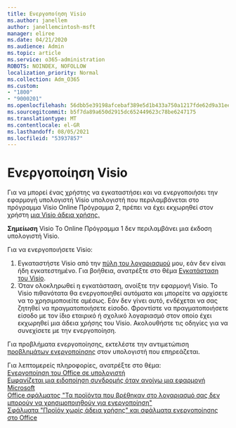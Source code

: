 ```yaml
---
title: Ενεργοποίηση Visio
ms.author: janellem
author: janellemcintosh-msft
manager: eliree
ms.date: 04/21/2020
ms.audience: Admin
ms.topic: article
ms.service: o365-administration
ROBOTS: NOINDEX, NOFOLLOW
localization_priority: Normal
ms.collection: Adm_O365
ms.custom:
- "1800"
- "9000201"
ms.openlocfilehash: 56dbb5e39198afcebaf389e5d1b433a750a1217fde62d9a31eea15ae80a2b866
ms.sourcegitcommit: b5f7da89a650d2915dc652449623c78be6247175
ms.translationtype: MT
ms.contentlocale: el-GR
ms.lasthandoff: 08/05/2021
ms.locfileid: "53937857"
---
```

# <a name="activate-visio"></a>Ενεργοποίηση Visio

Για να μπορεί ένας χρήστης να εγκαταστήσει και να ενεργοποιήσει την εφαρμογή υπολογιστή Visio υπολογιστή που περιλαμβάνεται στο πρόγραμμα Visio Online Πρόγραμμα 2, πρέπει να έχει εκχωρηθεί στον χρήστη [μια Visio άδεια χρήσης.](https://docs.microsoft.com/microsoft-365/admin/add-users/add-users)

**Σημείωση** Visio Το Online Πρόγραμμα 1 δεν περιλαμβάνει μια έκδοση υπολογιστή Visio.

Για να ενεργοποιήσετε Visio:

1. Εγκαταστήστε Visio από την [πύλη του λογαριασμού](https://portal.office.com/account#installs) μου, εάν δεν είναι ήδη εγκατεστημένο. Για βοήθεια, ανατρέξτε στο θέμα [Εγκατάσταση του Visio](https://support.office.com/article/f98f21e3-aa02-4827-9167-ddab5b025710?wt.mc_id=OfficeAdm_ClientDIA_Alchemy1800).
2. Όταν ολοκληρωθεί η εγκατάσταση, ανοίξτε την εφαρμογή Visio. Το Visio πιθανότατα θα ενεργοποιηθεί αυτόματα και μπορείτε να αρχίσετε να το χρησιμοποιείτε αμέσως. Εάν δεν γίνει αυτό, ενδέχεται να σας ζητηθεί να πραγματοποιήσετε είσοδο. Φροντίστε να πραγματοποιήσετε είσοδο με τον ίδιο εταιρικό ή σχολικό λογαριασμό στον οποίο έχει εκχωρηθεί μια άδεια χρήσης του Visio. Ακολουθήστε τις οδηγίες για να συνεχίσετε με την ενεργοποίηση. 

Για προβλήματα ενεργοποίησης, εκτελέστε την αντιμετώπιση [προβλημάτων ενεργοποίησης](https://aka.ms/SARA-OfficeActivation-Alchemy) στον υπολογιστή που επηρεάζεται.

Για λεπτομερείς πληροφορίες, ανατρέξτε στο θέμα:<br>
[Ενεργοποίηση του Office σε υπολογιστή](https://support.office.com/article/5bd38f38-db92-448b-a982-ad170b1e187e?wt.mc_id=OfficeAdm_ClientDIA_Alchemy1800)<br>
[Εμφανίζεται μια ειδοποίηση συνδρομής όταν ανοίγω μια εφαρμογή Microsoft](https://support.office.com/article/4cabe32c-f594-4c0e-9191-3d3ade10cceb?wt.mc_id=OfficeAdm_ClientDIA_Alchemy1800)<br>
[Office σφάλματος "Τα προϊόντα που βρέθηκαν στο λογαριασμό σας δεν μπορούν να χρησιμοποιηθούν για <app> ενεργοποίηση"](https://support.office.com/article/c9f9a0b3-5aae-4131-8077-21e6a59f141e?wt.mc_id=OfficeAdm_ClientDIA_Alchemy1800)<br>
[Σφάλματα "Προϊόν χωρίς άδεια χρήσης" και σφάλματα ενεργοποίησης στο Office](https://support.office.com/article/0d23d3c0-c19c-4b2f-9845-5344fedc4380?wt.mc_id=OfficeAdm_ClientDIA_Alchemy1800)